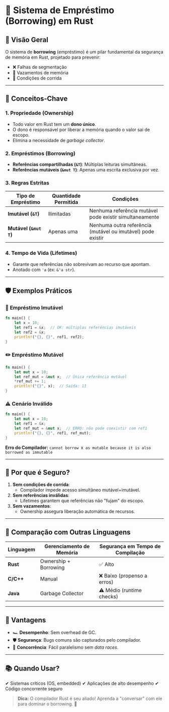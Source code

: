 # 🦀 **Sistema de Empréstimo (Borrowing) em Rust**

## 📌 **Visão Geral**

O sistema de **borrowing** (empréstimo) é um pilar fundamental da segurança de memória em Rust, projetado para prevenir:

- ❌ Falhas de segmentação
- 💾 Vazamentos de memória
- 🏁 Condições de corrida

---

## 🔑 **Conceitos-Chave**

### 1. **Propriedade (Ownership)**

- Todo valor em Rust tem um **dono único**.
- O dono é responsável por liberar a memória quando o valor sai de escopo.
- Elimina a necessidade de _garbage collector_.

### 2. **Empréstimos (Borrowing)**

- **Referências compartilhadas (`&T`)**: Múltiplas leituras simultâneas.
- **Referências mutáveis (`&mut T`)**: Apenas uma escrita exclusiva por vez.

### 3. **Regras Estritas**

| Tipo de Empréstimo     | Quantidade Permitida | Condições                                                   |
| ---------------------- | -------------------- | ----------------------------------------------------------- |
| **Imutável (`&T`)**    | Ilimitadas           | Nenhuma referência mutável pode existir simultaneamente     |
| **Mutável (`&mut T`)** | Apenas uma           | Nenhuma outra referência (mutável ou imutável) pode existir |

### 4. **Tempo de Vida (Lifetimes)**

- Garante que referências não sobrevivam ao recurso que apontam.
- Anotado com `'a` (ex: `&'a str`).

---

## 🛡️ **Exemplos Práticos**

### 🔄 **Empréstimo Imutável**

```rust
fn main() {
    let x = 10;
    let ref1 = &x;  // OK: múltiplas referências imutáveis
    let ref2 = &x;
    println!("{}, {}", ref1, ref2);
}
```

### ✏️ **Empréstimo Mutável**

```rust
fn main() {
    let mut x = 10;
    let ref_mut = &mut x;  // Única referência mutável
    *ref_mut += 1;
    println!("{}", x);  // Saída: 11
}
```

### ⚠️ **Cenário Inválido**

```rust
fn main() {
    let mut x = 10;
    let ref1 = &x;
    let ref_mut = &mut x;  // ERRO: não pode coexistir com ref1
    println!("{}, {}", ref1, ref_mut);
}
```

**Erro do Compilador:**
`cannot borrow `x` as mutable because it is also borrowed as immutable`

---

## 🧠 **Por que é Seguro?**

1. **Sem condições de corrida**:
   - Compilador impede acesso simultâneo mutável+imutável.
2. **Sem referências inválidas**:
   - Lifetimes garantem que referências não "fujam" do escopo.
3. **Sem vazamentos**:
   - Ownership assegura liberação automática de recursos.

---

## 🔄 **Comparação com Outras Linguagens**

| Linguagem | Gerenciamento de Memória | Segurança em Tempo de Compilação |
| --------- | ------------------------ | -------------------------------- |
| **Rust**  | Ownership + Borrowing    | ✅ Alto                          |
| **C/C++** | Manual                   | ❌ Baixo (propenso a erros)      |
| **Java**  | Garbage Collector        | ⚠️ Médio (runtime checks)        |

---

## 🚀 **Vantagens**

- 🏎️ **Desempenho**: Sem overhead de GC.
- 🛡️ **Segurança**: Bugs comuns são capturados pelo compilador.
- 🔀 **Concorrência**: Fácil paralelismo sem _data races_.

---

## 📚 **Quando Usar?**

✔ Sistemas críticos (OS, embedded)
✔ Aplicações de alto desempenho
✔ Código concorrente seguro

> **Dica:** O compilador Rust é seu aliado! Aprenda a "conversar" com ele para dominar o borrowing. 🦀
